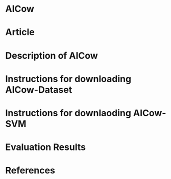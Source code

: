 # AICow
# Article
# Description of AICow
# Instructions for downloading AICow-Dataset
# Instructions for downlaoding AICow-SVM
# Evaluation Results
# References
